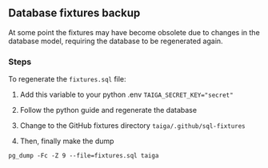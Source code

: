## Database fixtures backup

At some point the fixtures may have become obsolete due to changes in the database model, requiring the database to be regenerated again.

### Steps

To regenerate the `fixtures.sql` file:

1. Add this variable to your python .env
`TAIGA_SECRET_KEY="secret"`

2. Follow the python guide and regenerate the database 

3. Change to the GitHub fixtures directory `taiga/.github/sql-fixtures`

4. Then, finally make the dump

`pg_dump -Fc -Z 9 --file=fixtures.sql taiga`
